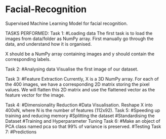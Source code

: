 # Facial-Recognition
Supervised Machine Learning Model for facial recognition.

TASKS PERFORMED:
Task 1:
#Loading data
The first task is to load the images from data/folder as NumPy array. First manually go through the data, and understand how it is organised.

X should be a NumPy array containing images and y should contain the corresponding labels.

Task 2:
#Analysing data
Visualise the first image of our dataset.

Task 3:
#Feature Extraction
Currently, X is a 3D NumPy array. For each of the 400 images, we have a corresponding 2D matrix storing the pixel values. We will flatten this 2D matrix and use the flattened vector as the feature vector for the image.


Task 4:
#Dimensionality Reduction
#Data Visualisation.
Reshape X into 400xN, where N is the number of features (112x92).
Task 5:
#Speeding up training and reducing memory
#Splitting the dataset
#Standardising the Dataset
#Training and Hyperparameter Tuning
Task 6:
#Make an object of PCA class named pca so that 99% of variance is preserved.
#Testing
Task 7:
#Predictions
